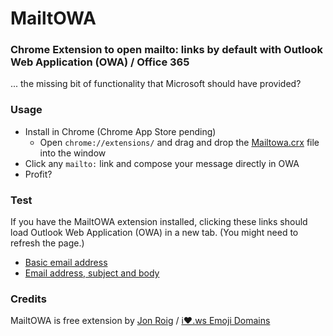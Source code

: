 # MailtOWA

### Chrome Extension to open mailto: links by default with Outlook Web Application (OWA) / Office 365

... the missing bit of functionality that Microsoft should have provided?

### Usage

* Install in Chrome (Chrome App Store pending)
  * Open `chrome://extensions/` and drag and drop the <a href="https://github.com/jonroig/MailtOWA/raw/master/Mailtowa.crx">Mailtowa.crx</a> file into the window
* Click any `mailto:` link and compose your message directly in OWA
* Profit?

### Test
If you have the MailtOWA extension installed, clicking these links should load Outlook Web Application (OWA) in a new tab. (You might need to refresh the page.)
* <a href="mailto:fake@example.com">Basic email address</a>
* <a href="mailto:yourfriends@example.com?subject=Wassup&body=Emoji%20domains%3F%20That%20seems%20like%20a%20terrible%20idea%21%20%F0%9F%A4%91%0A%0Ahttps%3A%2F%2Fi%E2%9D%A4%EF%B8%8F.ws">Email address, subject and body</a>

### Credits
MailtOWA is free extension by <a href="https://jonroig.com" title="Jon Roig dot com" target="_blank">Jon Roig</a> / <a href="https://i❤️.ws" title="Register weird emoji domains" target="_blank">i❤️.ws Emoji Domains</a>

